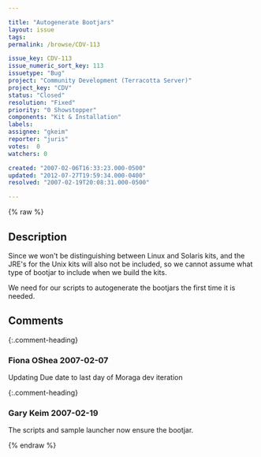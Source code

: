 ```yaml
---

title: "Autogenerate Bootjars"
layout: issue
tags: 
permalink: /browse/CDV-113

issue_key: CDV-113
issue_numeric_sort_key: 113
issuetype: "Bug"
project: "Community Development (Terracotta Server)"
project_key: "CDV"
status: "Closed"
resolution: "Fixed"
priority: "0 Showstopper"
components: "Kit & Installation"
labels: 
assignee: "gkeim"
reporter: "juris"
votes:  0
watchers: 0

created: "2007-02-06T16:33:23.000-0500"
updated: "2012-07-27T19:59:34.000-0400"
resolved: "2007-02-19T20:08:31.000-0500"

---
```




{% raw %}



## Description

<div markdown="1" class="description">

Since we won't be distinguishing between Linux and Solaris kits, and the JRE's for the Unix kits will also not be included, so we cannot assume what type of bootjar to include when we build the kits.

We need for our scripts to autogenerate the bootjars the first time it is needed.




</div>

## Comments


{:.comment-heading}
### **Fiona OShea** <span class="date">2007-02-07</span>

<div markdown="1" class="comment">

Updating Due date to last day of Moraga dev iteration

</div>


{:.comment-heading}
### **Gary Keim** <span class="date">2007-02-19</span>

<div markdown="1" class="comment">

The scripts and sample launcher now ensure the bootjar.

</div>



{% endraw %}
